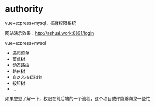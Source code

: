 # authority
vue+express+mysql，搞懂权限系统

网站演示效果：http://ashuai.work:8891/login

vue+express+mysql

- 递归菜单
- 菜单树
- 动态路由
- 路由树
- 自定义按钮指令
- 按钮树
- ...

如果您想了解一下，权限在前后端的一个流程，这个项目或许能够帮您一些忙
